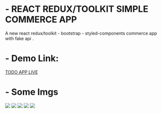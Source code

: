 # - REACT REDUX/TOOLKIT SIMPLE COMMERCE APP

A new react redux/toolkit - bootstrap - styled-components commerce app with fake api .

# - Demo Link:

<a href="https://to-do-lists-with-redux-toolkit.vercel.app/">TODO APP LIVE</a>

# - Some Imgs

<img src='https://i.postimg.cc/X7Zm2mcX/ecmo.png' border='0' /></a>
<img src='https://i.postimg.cc/nr92kbbJ/Captaaaure.png' border='0' /></a>
<img src='https://i.postimg.cc/kXrzpwjc/Caasasaspture.png' border='0' /></a>
<img src='https://i.postimg.cc/QxpwG5wr/Caasdasdsapture.png' border='0' /></a>
<img src='https://i.postimg.cc/PJC3RvD0/Captasdasdsure.png' border='0' /></a>
